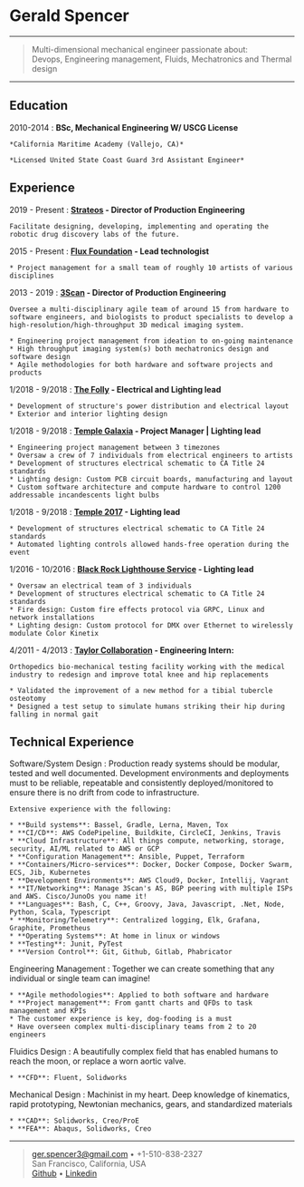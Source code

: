 Gerald Spencer
============

----

> Multi-dimensional mechanical engineer passionate about:\
> Devops, Engineering management, Fluids, Mechatronics and Thermal design

----

Education
---------

2010-2014
:   **BSc, Mechanical Engineering W/ USCG License**

    *California Maritime Academy (Vallejo, CA)*

    *Licensed United State Coast Guard 3rd Assistant Engineer*


Experience
----------

2019 - Present
:   **[Strateos] - Director of Production Engineering**

	Facilitate designing, developing, implementing and operating the robotic drug discovery labs of the future.

2015 - Present
:    **[Flux Foundation] - Lead technologist**

	* Project management for a small team of roughly 10 artists of various disciplines 

2013 - 2019
:   **[3Scan] - Director of Production Engineering**

	Oversee a multi-disciplinary agile team of around 15 from hardware to software engineers, and biologists to product specialists to develop a high-resolution/high-throughput 3D medical imaging system.

	* Engineering project management from ideation to on-going maintenance
	* High throughput imaging system(s) both mechatronics design and software design
	* Agile methodologies for both hardware and software projects and products

1/2018 - 9/2018
:   **[The Folly] - Electrical and Lighting lead**

	* Development of structure's power distribution and electrical layout
	* Exterior and interior lighting design

1/2018 - 9/2018
:   **[Temple Galaxia] - Project Manager | Lighting lead**

	* Engineering project management between 3 timezones
	* Oversaw a crew of 7 individuals from electrical engineers to artists
	* Development of structures electrical schematic to CA Title 24 standards
	* Lighting design: Custom PCB circuit boards, manufacturing and layout
	* Custom software architecture and compute hardware to control 1200 addressable incandescents light bulbs

1/2018 - 9/2018
:   **[Temple 2017] - Lighting lead**

	* Development of structures electrical schematic to CA Title 24 standards
	* Automated lighting controls allowed hands-free operation during the event


1/2016 - 10/2016
:   **[Black Rock Lighthouse Service] - Lighting lead**

	* Oversaw an electrical team of 3 individuals
	* Development of structures electrical schematic to CA Title 24 standards
	* Fire design: Custom fire effects protocol via GRPC, Linux and network installations
	* Lighting design: Custom protocol for DMX over Ethernet to wirelessly modulate Color Kinetix 

4/2011 - 4/2013
:   **[Taylor Collaboration] - Engineering Intern:**

	Orthopedics bio-mechanical testing facility working with the medical industry to redesign and improve total knee and hip replacements

	* Validated the improvement of a new method for a tibial tubercle osteotomy
	* Designed a test setup to simulate humans striking their hip during falling in normal gait 

Technical Experience
--------------------

Software/System Design
:   Production ready systems should be modular, tested and well documented. Development environments and deployments must to be reliable, repeatable and consistently deployed/monitored to ensure there is no drift from code to infrastructure.

	Extensive experience with the following:

    * **Build systems**: Bassel, Gradle, Lerna, Maven, Tox
    * **CI/CD**: AWS CodePipeline, Buildkite, CircleCI, Jenkins, Travis
    * **Cloud Infrastructure**: All things compute, networking, storage, security, AI/ML related to AWS or GCP
    * **Configuration Management**: Ansible, Puppet, Terraform
    * **Containers/Micro-services**: Docker, Docker Compose, Docker Swarm, ECS, Jib, Kubernetes
    * **Development Environments**: AWS Cloud9, Docker, Intellij, Vagrant
    * **IT/Networking**: Manage 3Scan's AS, BGP peering with multiple ISPs and AWS. Cisco/JunoOs you name it!
    * **Languages**: Bash, C, C++, Groovy, Java, Javascript, .Net, Node, Python, Scala, Typescript
    * **Monitoring/Telemetry**: Centralized logging, Elk, Grafana, Graphite, Prometheus
    * **Operating Systems**: At home in linux or windows
    * **Testing**: Junit, PyTest
    * **Version Control**: Git, Github, Gitlab, Phabricator

Engineering Management
:   Together we can create something that any individual or single team can imagine!

    * **Agile methodologies**: Applied to both software and hardware
    * **Project management**: From gantt charts and QFDs to task management and KPIs
    * The customer experience is key, dog-fooding is a must
    * Have overseen complex multi-disciplinary teams from 2 to 20 engineers 

Fluidics Design
:   A beautifully complex field that has enabled humans to reach the moon, or replace a worn aortic valve. 

    * **CFD**: Fluent, Solidworks

Mechanical Design
:   Machinist in my heart. Deep knowledge of kinematics, rapid prototyping, Newtonian mechanics, gears, and standardized materials

    * **CAD**: Solidworks, Creo/ProE
    * **FEA**: Abaqus, Solidworks, Creo

[3Scan]: http://www.3scan.com
[Black Rock Lighthouse Service]: https://journal.burningman.org/2016/08/burning-man-arts/brc-art/black-rock-lighthouse-service
[Flux Foundation]: http://www.fluxfoundation.org
[Github]: https://github.com/Geethree
[Linkedin]: https://www.linkedin.com/in/gerald-spencer-bb2617123/
[Taylor Collaboration]: http://www.taylorcollaboration.org
[Temple 2017]: http://www.temple2017.org/
[Temple Galaxia]: http://www.templegalaxia.org
[The Folly]: https://www.thefollybrc.com/
[Strateos]: http://www.strateos.com

----

> <ger.spencer3@gmail.com> • +1-510-838-2327 \
> San Francisco, California, USA \
> [Github] • [Linkedin]
